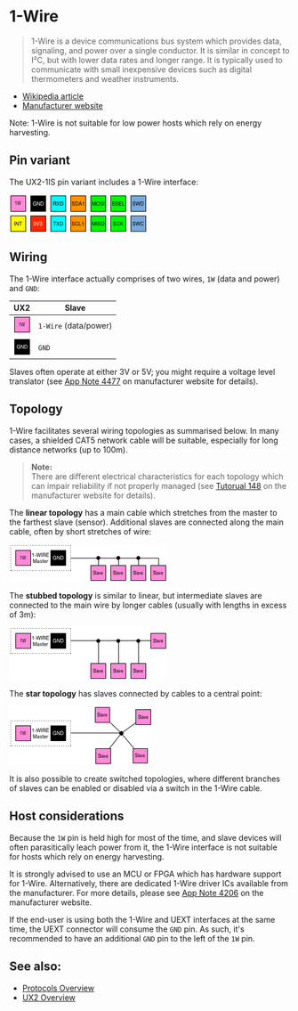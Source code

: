 # 1-Wire

> 1-Wire is a device communications bus system which provides data, signaling, and power over a single conductor. It is similar in concept to I²C, but with lower data rates and longer range. It is typically used to communicate with small inexpensive devices such as digital thermometers and weather instruments.

* [Wikipedia article](https://www.wikiwand.com/en/1-Wire)
* [Manufacturer website](https://www.maximintegrated.com/en/products/digital/one-wire.html)

Note: 1-Wire is not suitable for low power hosts which rely on energy harvesting.

## Pin variant

The UX2-1IS pin variant includes a 1-Wire interface:

![UX2-1IS](../../img/ux2-1is.png)

## Wiring

The 1-Wire interface actually comprises of two wires, `1W` (data and power) and `GND`:

| UX2                       | Slave                 |
| ------------------------- | --------------------- |
| ![1W](../../pin/1w.png)   | `1-Wire` (data/power) |
| ![GND](../../pin/gnd.png) | `GND`                 |

Slaves often operate at either 3V or 5V; you might require a voltage level translator (see [App Note 4477](https://www.maximintegrated.com/en/an4477) on manufacturer website for details).

## Topology

1-Wire facilitates several wiring topologies as summarised below. In many cases, a shielded CAT5 network cable will be suitable, especially for long distance networks (up to 100m).

> **Note:**  
> There are different electrical characteristics for each topology which can impair reliability if not properly managed (see [Tutorual 148](https://www.maximintegrated.com/en/app-notes/index.mvp/id/148) on the manufacturer website for details).

The **linear topology** has a main cable which stretches from the master to the farthest slave (sensor). Additional slaves are connected along the main cable, often by short stretches of wire:

![1w-linear](./1w-linear.png)

The **stubbed topology** is similar to linear, but intermediate slaves are connected to the main wire by longer cables (usually with lengths in excess of 3m):

![1w-stubbed](./1w-stubbed.png)

The **star topology** has slaves connected by cables to a central point:

![1w-star](./1w-star.png)

It is also possible to create switched topologies, where different branches of slaves can be enabled or disabled via a switch in the 1-Wire cable.

## Host considerations

Because the `1W` pin is held high for most of the time, and slave devices will often parasitically leach power from it, the 1-Wire interface is not suitable for hosts which rely on energy harvesting.

It is strongly advised to use an MCU or FPGA which has hardware support for 1-Wire. Alternatively, there are dedicated 1-Wire driver ICs available from the manufacturer. For more details, please see [App Note 4206](https://www.maximintegrated.com/en/an4206) on the manufacturer website.

If the end-user is using both the 1-Wire and UEXT interfaces at the same time, the UEXT connector will consume the `GND` pin. As such, it's recommended to have an additional `GND` pin to the left of the `1W` pin.

## See also:

* [Protocols Overview](../README.md)
* [UX2 Overview](../../README.md)
